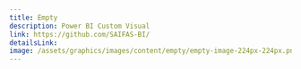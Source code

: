 ```yaml
---
title: Empty
description: Power BI Custom Visual
link: https://github.com/SAIFAS-BI/
detailsLink:
image: /assets/graphics/images/content/empty/empty-image-224px-224px.png
---
```

